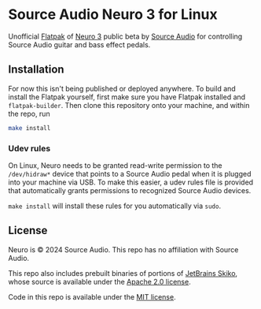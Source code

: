 # Source Audio Neuro 3 for Linux

Unofficial [Flatpak](https://flatpak.org) of [Neuro 3](https://www.sourceaudio.net/publicbeta.html) public beta by [Source Audio](https://www.sourceaudio.net) for controlling Source Audio guitar and bass effect pedals.

## Installation

For now this isn't being published or deployed anywhere. To build and install the Flatpak yourself, first make sure you have Flatpak installed and `flatpak-builder`. Then clone this repository onto your machine, and within the repo, run

```sh
make install
```

### Udev rules

On Linux, Neuro needs to be granted read-write permission to the `/dev/hidraw*` device that points to a Source Audio pedal when it is plugged into your machine via USB. To make this easier, a udev rules file is provided that automatically grants permissions to recognized Source Audio devices.

`make install` will install these rules for you automatically via `sudo`.

## License

Neuro is © 2024 Source Audio. This repo has no affiliation with Source Audio.

This repo also includes prebuilt binaries of portions of [JetBrains Skiko](https://github.com/JetBrains/skiko), whose source is available under the [Apache 2.0 license](https://github.com/JetBrains/skiko/blob/master/LICENSE).

Code in this repo is available under the [MIT license](LICENSE).
